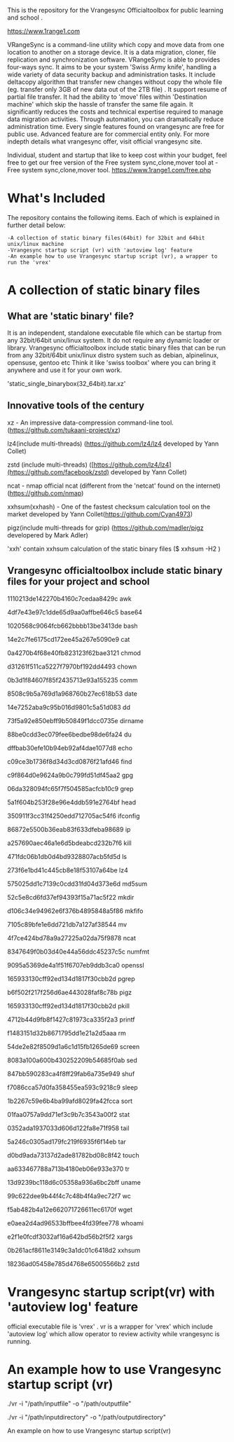 

This is the repository for the Vrangesync Officialtoolbox for public learning and school .

https://www.1range1.com

VRangeSync is a command-line utility which copy and move data from one location to another on a storage device. It is a data migration, cloner, file replication and synchronization software. VRangeSync is able to provides four-ways sync. It aims to be your system 'Swiss Army knife', handling a wide variety of data security backup and administration tasks. It include  deltacopy algorithm that transfer new changes without copy the whole file (eg. transfer only 3GB of new data out of the 2TB file) .  It support resume of partial file transfer. It had the ability to 'move' files within 'Destination machine' which skip the hassle of transfer the same file again. It significantly reduces the costs and technical expertise required to manage data migration activities. Through automation, you can dramatically reduce administration time. Every single features found on vrangesync are free for public use. Advanced feature are for commercial entity only. For more indepth details what vrangesync offer, visit official vrangesync site.


Individual, student and startup that like to keep cost within your budget, feel free to get our free version of the Free system sync,clone,mover tool at - Free system sync,clone,mover tool.
https://www.1range1.com/free.php



What's Included
============================================

The repository contains the following items. Each of which is explained in further detail below:

    -A collection of static binary files(64bit) for 32bit and 64bit unix/linux machine
    -Vrangesync startup script (vr) with 'autoview log' feature
    -An example how to use Vrangesync startup script (vr), a wrapper to run the 'vrex' 
  

A collection of static binary files
=============================================

What are 'static binary' file?
------------------------------
It is an independent, standalone executable file which can be startup from any 32bit/64bit unix/linux system. It do not require any dynamic loader or library.
Vrangesync officialtoolbox include static binary files that can be run from any 32bit/64bit unix/linux distro system such as debian, alpinelinux, opensuse, gentoo etc
Think it like 'swiss toolbox' where you can bring it anywhere and use it for your own work.

'static_single_binarybox(32_64bit).tar.xz'


Innovative tools of the century
-----------------------------------------

xz - An impressive data-compression command-line tool.  (https://github.com/tukaani-project/xz)

lz4(include multi-threads) (https://github.com/lz4/lz4  developed by Yann Collet)

zstd (include multi-threads) ([https://github.com/lz4/lz4](https://github.com/facebook/zstd)  developed by Yann Collet)

ncat - nmap official ncat (different from the 'netcat' found on the internet) (https://github.com/nmap)

xxhsum(xxhash) - One of the fastest checksum calculation tool on the market developed by Yann Collet(https://github.com/Cyan4973)

pigz(include multi-threads for gzip) (https://github.com/madler/pigz developered by Mark Adler)


'xxh' contain xxhsum calculation of the static binary files ($ xxhsum -H2 )




Vrangesync officialtoolbox include static binary files for your project and school
------------------------------
1110213de142270b4160c7cedaa8429c  awk

4df7e43e97c1dde65d9aa0affbe646c5  base64

1020568c9064fcb662bbbb13be3413de  bash

14e2c7fe6175cd172ee45a267e5090e9  cat

0a4270b4f68e40fb823123f62bae3121  chmod

d31261f511ca5227f7970bf192dd4493  chown

0b3d1f84607f85f2435713e93a155235  comm

8508c9b5a769d1a968760b27ec618b53  date

14e7252aba9c95b016d9801c5a51d083  dd

73f5a92e850ebff9b50849f1dcc0735e  dirname

88be0cdd3ec079fee6bedbe98de6fa24  du

dffbab30efe10b94eb92af4dae1077d8  echo

c09ce3b1736f8d34d3cd0876f21afd46  find

c9f864d0e9624a9b0c799fd51df45aa2  gpg

06da328094fc65f7f504585acfcb10c9  grep

5a1f604b253f28e96e4ddb591e2764bf  head

350911f3cc31f4250edd712705ac54f6  ifconfig

86872e5500b36eab83f633dfeba98689  ip

a257690aec46a1e6d5bdeabcd232b7f6  kill

471fdc06b1db0d4bd9328807acb5fd5d  ls

273f6e1bd41c445cb8e18f53107a64be  lz4

575025dd1c7139c0cdd31fd04d373e6d  md5sum

52c5e8cd6fd37ef94393f15a71ac5f22  mkdir

d106c34e94962e6f376b4895848a5f86  mkfifo

7105c89bfe1e6dd721db7a127af38544  mv

4f7ce424bd78a9a27225a02da75f9878  ncat

8347649f0b03d40e44a56ddc45237c5c  numfmt

9095a5369de4a1f51f6707eb9ddb3ca0  openssl

165933130cff92ed134d1817f30cbb2d  pgrep

b6f502f217f256d6ae443028faf8c78b  pigz

165933130cff92ed134d1817f30cbb2d  pkill

4712b44d9fb8f1427c81973ca335f2a3  printf

f1483151d32b8671795dd1e21a2d5aaa  rm

54de2e82f8509d1a6c1d15fb1265de69  screen

8083a100a600b430252209b54685f0ab  sed

847bb590283ca4f8ff29fab6a735e949  shuf

f7086cca57d0fa358455ea593c9218c9  sleep

1b2267c59e6b4ba99afd8029fa42fcca  sort

01faa0757a9dd71ef3c9b7c3543a00f2  stat

0352ada1937033d606d122fa8e71f958  tail

5a246c0305ad179fc219f6935f6f14eb  tar

d0bd9ada73137d2ade81782bd08c8f42  touch

aa633467788a713b4180eb06e933e370  tr

13d9239bc118d6c05358a936a6bc2bff  uname

99c622dee9b44f4c7c48b4f4a9ec72f7  wc

f5ab482b4a12e662071726611ec6170f  wget

e0aea2d4ad96533bffbee4fd39fee778  whoami

e2f1e0fcdf3032af16a642bd56b2f5f2  xargs

0b261acf8611e3149c3a1dc01c6418d2  xxhsum

18236ad05458e785d4768e65005566b2  zstd



Vrangesync startup script(vr) with 'autoview log' feature
=============================================
official executable file is 'vrex' . vr is a wrapper for 'vrex' which include 'autoview log' which allow operator to review activity while vrangesync is running.

An example how to use Vrangesync startup script (vr)
=============================================
./vr -i "/path/inputfile" -o "/path/outputfile"

./vr -i "/path/inputdirectory" -o "/path/outputdirectory"

An example on how to use Vrangesync startup script(vr)

